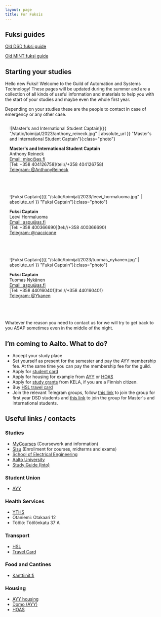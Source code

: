 ```yaml
---
layout: page
title: For Fuksis
---
```


## Fuksi guides

[Old DSD fuksi guide](https://drive.google.com/file/d/12fNHS8iN6hG_EG0rGuZs2jCcsFcM-M8P/view?usp=sharing)

[Old MINT fuksi guide](https://drive.google.com/file/d/1D1WTEKXhftkGOGw4_a2W8wKeG8WngkDg/view?usp=sharing)

<style>
    #phopas_wrapper {
        position: relative;
        overflow: hidden;
        padding-top: 60%;
    }

    #phopas_frame {
        position: absolute;
        top: 0;
        left: 0;
        width: 100%;
        height: 100%;
        border: 0;
    }

    .photo {
        width: 200px;
        height: 200px;
        border-radius: 50%;
    }

    .person {
        display: inline-block;
        flex-grow: 1;
        flex-shrink: 1;
        margin: 0 0 3em 0;
        padding: 0 1em 0 1em;
    }

</style>


## Starting your studies

Hello new Fuksi! Welcome to the Guild of Automation and Systems Technology! These pages will be updated during the summer and are a collection of all kinds of useful information and materials to help you with the start of your studies and maybe even the whole first year.

Depending on your studies these are the people to contact in case of emergency or any other case.

<div class="contact-container">

<div class="person" markdown="1">

![Master's and International Student Captain]({{ "/static/toimijat/2023/anthony_reineck.jpg" | absolute_url }} "Master's and International Student Captain"){:class="photo"}

**Master's and International Student Captain**<br>
Anthony Reineck<br>
[Email: misc@as.fi](mailto:misc@REMOVEas.fi)<br>
[Tel: +358 404126758](tel://+358 404126758)<br>
[Telegram: @AnthonyReineck](https://telegram.me/AnthonyReineck)

</div>

<div class="person" markdown="1">

![Fuksi Captain]({{ "/static/toimijat/2023/leevi_hormaluoma.jpg" | absolute_url }} "Fuksi Captain"){:class="photo"}

**Fuksi Captain**<br>
Leevi Hormaluoma<br>
[Email: aspu@as.fi](mailto:aspu@POISTAas.fi)<br>
[Tel: +358 400366690](tel://+358 400366690)<br>
[Telegram: @naccicone](https://telegram.me/naccicone)

</div>

<div class="person" markdown="1">

![Fuksi Captain]({{ "/static/toimijat/2023/tuomas_nykanen.jpg" | absolute_url }} "Fuksi Captain"){:class="photo"}

**Fuksi Captain**<br>
Tuomas Nykänen<br>
[Email: aspu@as.fi](mailto:aspu@POISTAas.fi)<br>
[Tel: +358 440160401](tel://+358 440160401)<br>
[Telegram: @Ykanen](https://telegram.me/Ykanen)


</div>

</div>

Whatever the reason you need to contact us for we will try to get back to you ASAP sometimes even in the middle of the night.

## I’m coming to Aalto. What to do?

* Accept your study place
* Set yourself as present for the semester and pay the AYY membership fee. At the same time you can pay the membership fee for the guild.
* Apply for [student card](https://www.frank.fi/en/studentcard/)
* Apply for housing for example from [AYY](https://domo.ayy.fi/en) or [HOAS](https://www.hoas.fi/en)
* Apply for [study grants](https://www.kela.fi/web/en/financial-aid-for-students-study-grant) from KELA, if you are a Finnish citizen.
* Buy [HSL travel card](https://www.hsl.fi/en/information/hsl-card)
* Join the relevant Telegram groups, follow [this link](https://bit.ly/DSDfuksis22) to join the group for first year DSD students and [this link](https://bit.ly/ASmint22) to join the group for Master's and International students.


## Useful links / contacts

### Studies

* [MyCourses](https://mycourses.aalto.fi/) (Coursework and information)
* [Sisu](https://sisu.aalto.fi) (Enrollment for courses, midterms and exams)
* [School of Electrical Engineering](https://www.aalto.fi/en/school-of-electrical-engineering)
* [Aalto University](https://www.aalto.fi)
* [Study Guide (Into)](https://into.aalto.fi/display/en/Homepage)

### Student Union

* [AYY](https://www.ayy.fi/en)

### Health Services

* [YTHS](https://www.yths.fi/en)
* Otaniemi: Otakaari 12
* Töölö: Töölönkatu 37 A

### Transport

* [HSL](https://www.hsl.fi/en)
* [Travel Card](https://www.hsl.fi/en/information/hsl-card)

### Food and Cantines

* [Kanttiinit.fi](https://kanttiinit.fi)

### Housing

* [AYY housing](https://www.ayy.fi/en/housing)
* [Domo (AYY)](https://domo.ayy.fi/en)
* [HOAS](https://www.hoas.fi/en)
